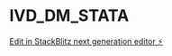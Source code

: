 # IVD_DM_STATA

[Edit in StackBlitz next generation editor ⚡️](https://stackblitz.com/~/github.com/Xuehai888/IVD_DM_STATA)